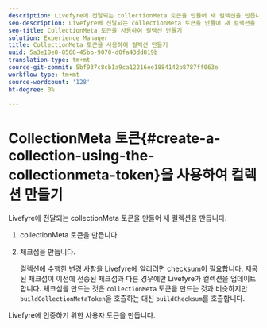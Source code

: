 ```yaml
---
description: Livefyre에 전달되는 collectionMeta 토큰을 만들어 새 컬렉션을 만듭니다.
seo-description: Livefyre에 전달되는 collectionMeta 토큰을 만들어 새 컬렉션을 만듭니다.
seo-title: CollectionMeta 토큰을 사용하여 컬렉션 만들기
solution: Experience Manager
title: CollectionMeta 토큰을 사용하여 컬렉션 만들기
uuid: 5a3e18e8-8568-45bb-9070-d0fa43dd819b
translation-type: tm+mt
source-git-commit: 5bf937c8cb1a9ca12216ee1884142b8787ff063e
workflow-type: tm+mt
source-wordcount: '128'
ht-degree: 0%

---
```



# CollectionMeta 토큰{#create-a-collection-using-the-collectionmeta-token}을 사용하여 컬렉션 만들기

Livefyre에 전달되는 collectionMeta 토큰을 만들어 새 컬렉션을 만듭니다.

1. collectionMeta 토큰을 만듭니다.
1. 체크섬을 만듭니다.

   컬렉션에 수행한 변경 사항을 Livefyre에 알리려면 checksum이 필요합니다. 제공된 체크섬이 이전에 전송된 체크섬과 다른 경우에만 Livefyre가 컬렉션을 업데이트합니다. 체크섬을 만드는 것은 `collectionMeta` 토큰을 만드는 것과 비슷하지만 `buildCollectionMetaToken`을 호출하는 대신 `buildChecksum`를 호출합니다.

Livefyre에 인증하기 위한 사용자 토큰을 만듭니다.
